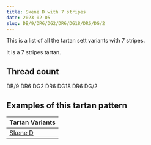 ```yaml
---
title: Skene D with 7 stripes
date: 2023-02-05
slug: DB/9/DR6/DG2/DR6/DG18/DR6/DG/2
---
```

This is a list of all the tartan sett variants with 7 stripes.

It is a 7 stripes tartan.


## Thread count
DB/9 DR6 DG2 DR6 DG18 DR6 DG/2

## Examples of this tartan pattern

| Tartan Variants |
|---------------|
| [Skene D](/variants/db/9/dr6/dg2/dr6/dg18/dr6/dg/2-db000052-dg11450d-draa0000)||

